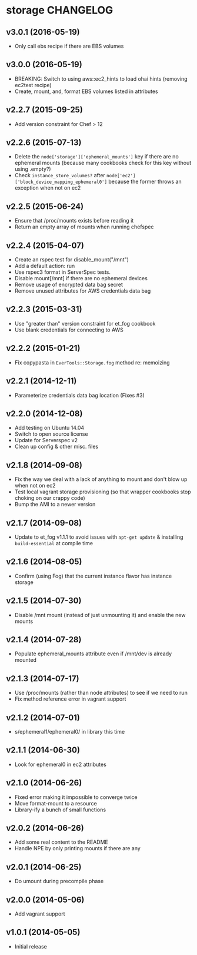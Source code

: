 # storage CHANGELOG

## v3.0.1 (2016-05-19)

* Only call ebs recipe if there are EBS volumes

## v3.0.0 (2016-05-19)

* BREAKING: Switch to using aws::ec2_hints to load ohai hints (removing ec2test recipe)
* Create, mount, and, format EBS volumes listed in attributes

## v2.2.7 (2015-09-25)

* Add version constraint for Chef > 12

## v2.2.6 (2015-07-13)

* Delete the `node['storage']['ephemeral_mounts']` key if there are no ephemeral mounts (because many cookbooks check for this key without using .empty?)
* Check `instance_store_volumes?` after `node['ec2']['block_device_mapping_ephemeral0']` because the former throws an exception when not on ec2

## v2.2.5 (2015-06-24)

* Ensure that /proc/mounts exists before reading it
* Return an empty array of mounts when running chefspec

## v2.2.4 (2015-04-07)

* Create an rspec test for disable_mount("/mnt")
* Add a default action: run
* Use rspec3 format in ServerSpec tests.
* Disable mount[/mnt] if there are no ephemeral devices
* Remove usage of encrypted data bag secret
* Remove unused attributes for AWS credentials data bag

## v2.2.3 (2015-03-31)

* Use "greater than" version constraint for et_fog cookbook
* Use blank credentials for connecting to AWS

## v2.2.2 (2015-01-21)

* Fix copypasta in `EverTools::Storage.fog` method re: memoizing

## v2.2.1 (2014-12-11)

* Parameterize credentials data bag location (Fixes #3)

## v2.2.0 (2014-12-08)

* Add testing on Ubuntu 14.04
* Switch to open source license
* Update for Serverspec v2
* Clean up config & other misc. files

## v2.1.8 (2014-09-08)

* Fix the way we deal with a lack of anything to mount and don't blow up when not on ec2
* Test local vagrant storage provisioning (so that wrapper cookbooks stop choking on our crappy code)
* Bump the AMI to a newer version

## v2.1.7 (2014-09-08)

* Update to et_fog v1.1.1 to avoid issues with `apt-get update` & installing `build-essential` at compile time

## v2.1.6 (2014-08-05)

* Confirm (using Fog) that the current instance flavor has instance storage

## v2.1.5 (2014-07-30)

* Disable /mnt mount (instead of just unmounting it) and enable the new mounts

## v2.1.4 (2014-07-28)

* Populate ephemeral_mounts attribute even if /mnt/dev is already mounted

## v2.1.3 (2014-07-17)

* Use /proc/mounts (rather than node attributes) to see if we need to run
* Fix method reference error in vagrant support

## v2.1.2 (2014-07-01)

* s/ephemeral1/ephemeral0/ in library this time

## v2.1.1 (2014-06-30)

* Look for ephemeral0 in ec2 attributes

## v2.1.0 (2014-06-26)

* Fixed error making it impossible to converge twice
* Move format-mount to a resource
* Library-ify a bunch of small functions

## v2.0.2 (2014-06-26)

* Add some real content to the README
* Handle NPE by only printing mounts if there are any

## v2.0.1 (2014-06-25)

* Do umount during precompile phase

## v2.0.0 (2014-05-06)

* Add vagrant support

## v1.0.1 (2014-05-05)

* Initial release
